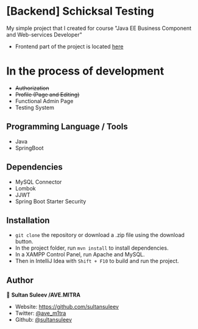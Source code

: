# [Backend] Schicksal Testing
My simple project that I created for course "Java EE Business Component and Web-services Developer"
- Frontend part of the project is located [here](https://github.com/sultansuleev/schicksal-testing-spa)

# In the process of development
- <s> Authorization</s>
- <s>Profile (Page and Editing)</s>
- Functional Admin Page
- Testing System

## Programming Language / Tools

- Java
- SpringBoot

## Dependencies

- MySQL Connector
- Lombok
- JJWT
- Spring Boot Starter Security

## Installation

- `git clone` the repository or download a .zip file using the download button.
- In the project folder, run `mvn install` to install dependencies.
- In a XAMPP Control Panel, run Apache and MySQL.
- Then in IntelliJ Idea with `Shift + F10` to build and run the project.

## Author

👤 **Sultan Suleev /AVE.MITRA**

* Website: https://github.com/sultansuleev
* Twitter: [@ave_m1tra](https://twitter.com/ave_m1tra)
* Github: [@sultansuleev](https://github.com/sultansuleev)
